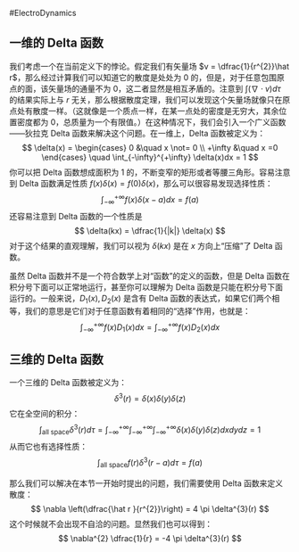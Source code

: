 #ElectroDynamics 

## 一维的 Delta 函数
我们考虑一个在当前定义下的悖论。假定我们有矢量场 $v = \dfrac{1}{r^{2}}\hat r$，那么经过计算我们可以知道它的散度是处处为 0 的，但是，对于任意包围原点的面，该矢量场的通量不为 0，这二者显然是相互矛盾的。注意到 $\int (\nabla \cdot v) d \tau$ 的结果实际上与 $r$ 无关，那么根据散度定理，我们可以发现这个矢量场就像只在原点处有散度一样。（这就像是一个质点一样，在某一点处的密度是无穷大，其余位置密度都为 0，总质量为一个有限值。）在这种情况下，我们会引入一个广义函数——狄拉克 Delta 函数来解决这个问题。在一维上，Delta 函数被定义为：
$$
\delta(x) = \begin{cases}
0  &\quad x \not= 0 \\
+\infty &\quad  x =0  
\end{cases}
\quad 
\int_{-\infty}^{+\infty} \delta(x)dx = 1
$$
你可以把 Delta 函数想成面积为 1 的，不断变窄的矩形或者等腰三角形。容易注意到 Delta 函数满足性质 $f (x) \delta (x) = f (0) \delta(x)$，那么可以很容易发现选择性质：
$$
\int_{- \infty}^{+ \infty} f(x) \delta (x-a)dx = f(a)
$$
还容易注意到 Delta 函数的一个性质是
$$
\delta(kx) = \dfrac{1}{|k|} \delta(x)
$$
对于这个结果的直观理解，我们可以视为 $\delta(kx)$ 是在 $x$ 方向上“压缩”了 Delta 函数。

虽然 Delta 函数并不是一个符合数学上对“函数”的定义的函数，但是 Delta 函数在积分号下面可以正常地运行，甚至你可以理解为 Delta 函数是只能在积分号下面运行的。一般来说，$D_{1}(x),D_{2}(x)$ 是含有 Delta 函数的表达式，如果它们两个相等，我们的意思是它们对于任意函数有着相同的“选择”作用，也就是：
$$
\int_{-\infty}^{+\infty} f(x) D_{1}(x) dx = \int_{-\infty}^{+\infty} f(x) D_{2}(x) dx
$$

## 三维的 Delta 函数
一个三维的 Delta 函数被定义为：
$$
\delta^{3}(r) = \delta(x)\delta(y) \delta(z)
$$
它在全空间的积分：
$$
\int_{\text{all space}} \delta^{3}(r) d\tau = \int_{-\infty}^{+\infty}\int_{-\infty}^{+\infty}\int_{-\infty}^{+\infty} \delta(x) \delta(y)\delta(z) dxdydz = 1
$$
从而它也有选择性质：
$$
\int_{\text{all space}}  f(r) \delta^{3}(r-a)d\tau = f(a)
$$

那么我们可以解决在本节一开始时提出的问题，我们需要使用 Delta 函数来定义散度：
$$
\nabla \left(\dfrac{\hat r }{r^{2}}\right) = 4 \pi \delta^{3}(r) 
$$
这个时候就不会出现不自洽的问题。显然我们也可以得到：
$$
\nabla^{2} \dfrac{1}{r} = -4 \pi \delta^{3}(r)
$$
